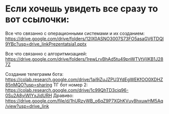 # Если хочешь увидеть все сразу то вот ссылочки:

Все что связанно с операционными системами и их созданием:
https://drive.google.com/drive/folders/12lX0ASNO3007S73FO5asaGV6TDQl9YBc?usp=drive_linkPrezentatsia1.pptx

Все что связанно с алгоритмизацией:
https://drive.google.com/drive/folders/1rewLrvBhAd5tu49pnWTVtVjIKB1J287Z

Создание телеграмм бота:
https://colab.research.google.com/drive/1ai9iZuJZPU3YdEgWEKfOO0XDHZ85nMQO?usp=sharing
ТГ бот номер 2:
https://colab.research.google.com/drive/1c99QhTD3ciq96-0Su2A8yjWlYxJidURH
Дравиво: https://drive.google.com/file/d/1hURzyWB_o6qZ9P7XGhKVuy8hxuwHM5Aq/view?usp=drive_link

